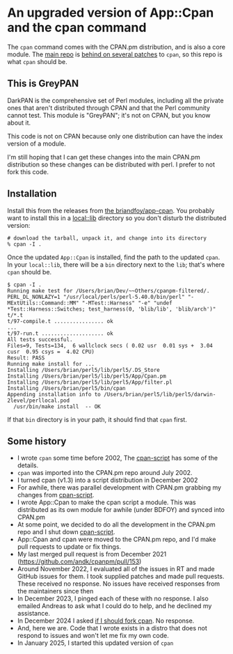 # An upgraded version of App::Cpan and the cpan command

The `cpan` command comes with the CPAN.pm distribution, and is also a
core module. The [main repo](https://github.com/andk/cpanpm) is
[behind on several patches](https://github.com/andk/cpanpm/issues/187)
to `cpan`, so this repo is what `cpan` should be.

## This is GreyPAN

DarkPAN is the comprehensive set of Perl modules, including all the
private ones that aren't distributed through CPAN and that the Perl
community cannot test. This module is "GreyPAN"; it's not on CPAN, but
you know about it.

This code is not on CPAN because only one distribution can have the
index version of a module.

I'm still hoping that I can get these changes into the main CPAN.pm
distribution so these changes can be distributed with perl. I prefer
to not fork this code.

## Installation

Install this from the releases
from [the briandfoy/app-cpan](https://github.com/briandfoy/app-cpan).
You probably want to install this in a [local::lib]() directory so you
don't disturb the distributed version:

	# download the tarball, unpack it, and change into its directory
	% cpan -I .

Once the updated `App::Cpan` is installed, find the path to the updated
`cpan`. In your `local::lib`, there will be a `bin` directory next to the
`lib`; that's where `cpan` should be.

	$ cpan -I .
	Running make test for /Users/brian/Dev/~~Others/cpanpm-filtered/.
	PERL_DL_NONLAZY=1 "/usr/local/perls/perl-5.40.0/bin/perl" "-MExtUtils::Command::MM" "-MTest::Harness" "-e" "undef *Test::Harness::Switches; test_harness(0, 'blib/lib', 'blib/arch')" t/*.t
	t/97-compile.t ................ ok
	...
	t/97-run.t .................... ok
	All tests successful.
	Files=9, Tests=134,  6 wallclock secs ( 0.02 usr  0.01 sys +  3.04 cusr  0.95 csys =  4.02 CPU)
	Result: PASS
	Running make install for ...
	Installing /Users/brian/perl5/lib/perl5/.DS_Store
	Installing /Users/brian/perl5/lib/perl5/App/Cpan.pm
	Installing /Users/brian/perl5/lib/perl5/App/filter.pl
	Installing /Users/brian/perl5/bin/cpan
	Appending installation info to /Users/brian/perl5/lib/perl5/darwin-2level/perllocal.pod
	  /usr/bin/make install  -- OK

If that `bin` directory is in your path, it should find that `cpan` first.

## Some history

* I wrote `cpan` some time before 2002, The [cpan-script](https://github.com/briandfoy/cpan-script/blob/master/Changes)
has some of the details.
* `cpan` was imported into the CPAN.pm repo around July 2002.
* I turned cpan (v1.3) into a script distribution in December 2002
* For awhile, there was parallel development with CPAN.pm grabbing
my changes from [cpan-script](https://github.com/briandfoy/cpan-script).
* I wrote App::Cpan to make the cpan script a module. This was distributed
as its own module for awhile (under BDFOY) and synced into CPAN.pm
* At some point, we decided to do all the development in the CPAN.pm
repo and I shut down [cpan-script](https://github.com/briandfoy/cpan-script).
* App::Cpan and cpan were moved to the CPAN.pm repo, and I'd make
pull requests to update or fix things.
* My last merged pull request is from December 2021 (https://github.com/andk/cpanpm/pull/153)
* Around November 2022, I evaluated all of the issues in RT and made GitHub issues
for them. I took supplied patches and made pull requests. These received no
response. No issues have received responses from the maintainers since then
* In December 2023, I pinged each of these with no response. I also
emailed Andreas to ask what I could do to help, and he declined my
assistance.
* In December 2024 I asked [if I should fork cpan](https://github.com/andk/cpanpm/issues/187).
No response.
* And, here we are. Code that I wrote exists in a distro that does not
respond to issues and won't let me fix my own code.
* In January 2025, I started this updated version of `cpan`
